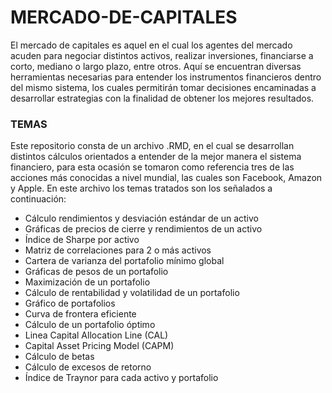 # MERCADO-DE-CAPITALES
El mercado de capitales es aquel en el cual los agentes del mercado acuden para negociar distintos activos, realizar inversiones, financiarse a corto, mediano o largo plazo, entre otros. Aquí se encuentran diversas herramientas necesarias para entender los instrumentos financieros dentro del mismo sistema, los cuales permitirán tomar decisiones encaminadas a desarrollar estrategias con la finalidad de obtener los mejores resultados.

### TEMAS

Este repositorio consta de un archivo .RMD, en el cual se desarrollan distintos cálculos orientados a entender de la mejor manera el sistema financiero, para esta ocasión se tomaron como referencia tres de las acciones más conocidas a nivel mundial, las cuales son Facebook, Amazon y Apple. En este archivo los temas tratados son los señalados a continuación:
-	Cálculo rendimientos y desviación estándar de un activo 
-	Gráficas de precios de cierre y rendimientos de un activo
-	Índice de Sharpe por activo
-	Matriz de correlaciones para 2 o más activos
-	Cartera de varianza del portafolio mínimo global
-	Gráficas de pesos de un portafolio
-	Maximización de un portafolio
-	Cálculo de rentabilidad y volatilidad de un portafolio
-	Gráfico de portafolios
-	Curva de frontera eficiente
-	Cálculo de un portafolio óptimo
-	Linea Capital Allocation Line (CAL)
-	Capital Asset Pricing Model (CAPM) 
-	Cálculo de betas
-	Cálculo de excesos de retorno
-	Índice de Traynor para cada activo y portafolio


